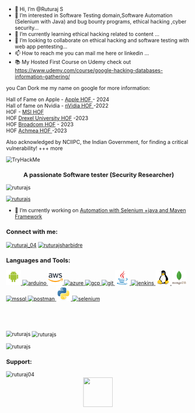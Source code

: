 - 👋 Hi, I’m @Ruturaj S
- 👀 I’m interested in Software Testing domain,Software Automation (Selenium with Java) and bug bounty programs, ethical hacking ,cyber security...
- 🌱 I’m currently learning ethical hacking related to content ...
- 💞️ I’m looking to collaborate on ethical hacking and software testing with web app pentesting...
- 📫 How to reach me you can mail me here or linkedin ...
- 📚 My Hosted First Course on Udemy check out https://www.udemy.com/course/google-hacking-databases-information-gathering/

you Can Dork me my name on google for more information:

Hall of Fame on Apple - <a href=https://support.apple.com/en-us/102774> Apple HOF </a>   - 2024 <br>
Hall of fame on Nvidia - <a href=https://www.nvidia.com/en-us/security/acknowledgements/)>nVidia HOF </a>    -2022  <br>
HOF - <a href=https://csr.msi.com/global/product-security-advisories> MSI HOF</a>  <br>
HOF <a href=https://drexel.edu/it/security/services-processes/bug-bounty/> Drexel University HOF</a>   -2023 <br>
HOF <a href=https://www.broadcom.com/support/security-center/security-thanks? > Broadcom HOF</a> - 2023 <br>
HOF <a href=https://www.achmea.nl/en/responsible-disclosure/hall-of-fame> Achmea HOF </a>  -2023 <br>

Also acknowledged by NCIIPC, the Indian Government, for finding a critical vulnerability!
+++ more 
<!---
RuturajS/RuturajS is a ✨ special ✨ repository because its `README.md` (this file) appears on your GitHub profile.
You can click the Preview link to take a look at your changes.
--->
<img src="https://tryhackme-badges.s3.amazonaws.com/ruturajsharbidre.png" alt="TryHackMe">


<h3 align="center">A passionate Software tester (Security Researcher)</h3>

<p align="left"> <img src="https://komarev.com/ghpvc/?username=ruturajs&label=Profile%20views&color=0e75b6&style=flat" alt="ruturajs" /> </p>

<p align="left"> <a href="https://github.com/ryo-ma/github-profile-trophy"><img src="https://github-profile-trophy.vercel.app/?username=ruturajs" alt="ruturajs" /></a> </p>

- 🔭 I’m currently working on [Automation with Selenium +java and Maven Framework](private)

<h3 align="left">Connect with me:</h3>
<p align="left">
<a href="https://twitter.com/ruturaj_04" target="blank"><img align="center" src="https://raw.githubusercontent.com/rahuldkjain/github-profile-readme-generator/master/src/images/icons/Social/twitter.svg" alt="ruturaj_04" height="30" width="40" /></a>
<a href="https://linkedin.com/in/ruturajsharbidre" target="blank"><img align="center" src="https://raw.githubusercontent.com/rahuldkjain/github-profile-readme-generator/master/src/images/icons/Social/linked-in-alt.svg" alt="ruturajsharbidre" height="30" width="40" /></a>
</p>

<h3 align="left">Languages and Tools:</h3>
<p align="left"> <a href="https://developer.android.com" target="_blank" rel="noreferrer"> <img src="https://raw.githubusercontent.com/devicons/devicon/master/icons/android/android-original-wordmark.svg" alt="android" width="40" height="40"/> </a> <a href="https://www.arduino.cc/" target="_blank" rel="noreferrer"> <img src="https://cdn.worldvectorlogo.com/logos/arduino-1.svg" alt="arduino" width="40" height="40"/> </a> <a href="https://aws.amazon.com" target="_blank" rel="noreferrer"> <img src="https://raw.githubusercontent.com/devicons/devicon/master/icons/amazonwebservices/amazonwebservices-original-wordmark.svg" alt="aws" width="40" height="40"/> </a> <a href="https://azure.microsoft.com/en-in/" target="_blank" rel="noreferrer"> <img src="https://www.vectorlogo.zone/logos/microsoft_azure/microsoft_azure-icon.svg" alt="azure" width="40" height="40"/> </a> <a href="https://cloud.google.com" target="_blank" rel="noreferrer"> <img src="https://www.vectorlogo.zone/logos/google_cloud/google_cloud-icon.svg" alt="gcp" width="40" height="40"/> </a> <a href="https://git-scm.com/" target="_blank" rel="noreferrer"> <img src="https://www.vectorlogo.zone/logos/git-scm/git-scm-icon.svg" alt="git" width="40" height="40"/> </a> <a href="https://www.java.com" target="_blank" rel="noreferrer"> <img src="https://raw.githubusercontent.com/devicons/devicon/master/icons/java/java-original.svg" alt="java" width="40" height="40"/> </a> <a href="https://www.jenkins.io" target="_blank" rel="noreferrer"> <img src="https://www.vectorlogo.zone/logos/jenkins/jenkins-icon.svg" alt="jenkins" width="40" height="40"/> </a> <a href="https://www.linux.org/" target="_blank" rel="noreferrer"> <img src="https://raw.githubusercontent.com/devicons/devicon/master/icons/linux/linux-original.svg" alt="linux" width="40" height="40"/> </a> <a href="https://www.mongodb.com/" target="_blank" rel="noreferrer"> <img src="https://raw.githubusercontent.com/devicons/devicon/master/icons/mongodb/mongodb-original-wordmark.svg" alt="mongodb" width="40" height="40"/> </a> <a href="https://www.microsoft.com/en-us/sql-server" target="_blank" rel="noreferrer"> <img src="https://www.svgrepo.com/show/303229/microsoft-sql-server-logo.svg" alt="mssql" width="40" height="40"/> </a> <a href="https://postman.com" target="_blank" rel="noreferrer"> <img src="https://www.vectorlogo.zone/logos/getpostman/getpostman-icon.svg" alt="postman" width="40" height="40"/> </a> <a href="https://www.python.org" target="_blank" rel="noreferrer"> <img src="https://raw.githubusercontent.com/devicons/devicon/master/icons/python/python-original.svg" alt="python" width="40" height="40"/> </a> <a href="https://www.selenium.dev" target="_blank" rel="noreferrer"> <img src="https://raw.githubusercontent.com/detain/svg-logos/780f25886640cef088af994181646db2f6b1a3f8/svg/selenium-logo.svg" alt="selenium" width="40" height="40"/> </a> </p>

<br><br></br>

<p><img align="left" src="https://github-readme-stats.vercel.app/api/top-langs?username=ruturajs&show_icons=true&locale=en&layout=compact" alt="ruturajs" /></p>

<p>&nbsp;<img align="center" src="https://github-readme-stats.vercel.app/api?username=ruturajs&show_icons=true&locale=en" alt="ruturajs" /></p>

<p><img align="center" src="https://github-readme-streak-stats.herokuapp.com/?user=ruturajs&" alt="ruturajs" /></p>


<h3 align="left">Support:</h3>
<p><a href="https://www.buymeacoffee.com/ruturaj"> <img align="left" src="https://cdn.buymeacoffee.com/buttons/v2/default-yellow.png" height="50" width="210" alt="ruturaj04" /></a></p>
<p/><br/>
<img src=https://github.com/user-attachments/assets/d2ffffd7-94da-4fad-8239-c2a50c39d85e/ width=80 height=80/>

